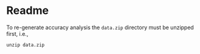 # Readme
To re-generate accuracy analysis the `data.zip` directory must be unzipped first, i.e.,

	unzip data.zip
	
